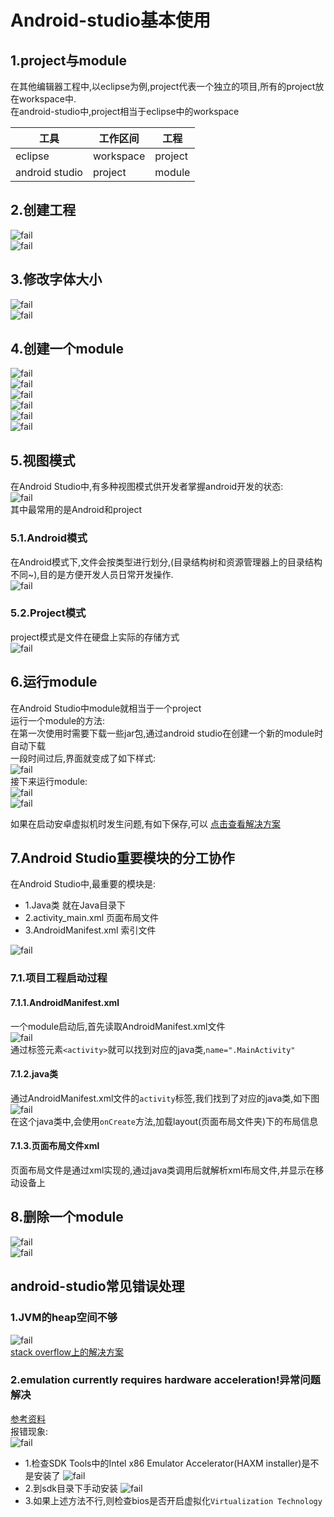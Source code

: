 # Android-studio基本使用

## 1.project与module
在其他编辑器工程中,以eclipse为例,project代表一个独立的项目,所有的project放在workspace中.<br>
在android-studio中,project相当于eclipse中的workspace<br>

|工具|工作区间|工程|
|----|-------|----|
|eclipse|workspace|project|
|android studio|project|module|

## 2.创建工程
![fail](img/2.1.PNG)<br>
![fail](img/2.2.PNG)<br>

## 3.修改字体大小
![fail](img/2.3.PNG)<br>
![fail](img/2.4.PNG)<br>

## 4.创建一个module
![fail](img/2.5.PNG)<br>
![fail](img/2.6.PNG)<br>
![fail](img/2.7.PNG)<br>
![fail](img/2.8.PNG)<br>
![fail](img/2.9.PNG)<br>
![fail](img/2.10.PNG)<br>

## 5.视图模式
在Android Studio中,有多种视图模式供开发者掌握android开发的状态:<br>
![fail](img/2.11.PNG)<br>
其中最常用的是Android和project<br>

### 5.1.Android模式
在Android模式下,文件会按类型进行划分,(目录结构树和资源管理器上的目录结构不同~),目的是方便开发人员日常开发操作.<br>
![fail](img/2.12.PNG)<br>

### 5.2.Project模式
project模式是文件在硬盘上实际的存储方式<br>
![fail](img/2.13.PNG)<br>

## 6.运行module
在Android Studio中module就相当于一个project<br>
运行一个module的方法:<br>
在第一次使用时需要下载一些jar包,通过android studio在创建一个新的module时自动下载<br>
一段时间过后,界面就变成了如下样式:<br>
![fail](img/2.15.PNG)<br>
接下来运行module:<br>
![fail](img/2.16.PNG)<br>
![fail](img/2.22.PNG)<br>

如果在启动安卓虚拟机时发生问题,有如下保存,可以
[点击查看解决方案](#2emulation-currently-requires-hardware-acceleration异常问题解决)<br>

## 7.Android Studio重要模块的分工协作
在Android Studio中,最重要的模块是:<br>
- 1.Java类 就在Java目录下
- 2.activity_main.xml 页面布局文件
- 3.AndroidManifest.xml 索引文件

![fail](img/2.17.PNG)<br>

### 7.1.项目工程启动过程
#### 7.1.1.AndroidManifest.xml
一个module启动后,首先读取AndroidManifest.xml文件<br>
![fail](img/2.18.PNG)<br>
通过标签元素``<activity>``就可以找到对应的java类,``name=".MainActivity"``<br>

#### 7.1.2.java类
通过AndroidManifest.xml文件的``activity``标签,我们找到了对应的java类,如下图<br>
![fail](img/2.19.PNG)<br>
在这个java类中,会使用``onCreate``方法,加载layout(页面布局文件夹)下的布局信息<br>

#### 7.1.3.页面布局文件xml
页面布局文件是通过xml实现的,通过java类调用后就解析xml布局文件,并显示在移动设备上<br>

## 8.删除一个module
![fail](img/2.20.PNG)<br>
![fail](img/2.21.PNG)<br>


## android-studio常见错误处理

### 1.JVM的heap空间不够
![fail](img/2.14.PNG)<br>
[stack overflow上的解决方案](https://stackoverflow.com/questions/30045417/android-gradle-could-not-reserve-enough-space-for-object-heap/31760855#31760855)<br>

### 2.emulation currently requires hardware acceleration!异常问题解决
[参考资料](https://blog.csdn.net/shareye1992/article/details/81777387)<br>
报错现象:<br>
![fail](img/2.23.PNG)<br>

- 1.检查SDK Tools中的Intel x86 Emulator Accelerator(HAXM installer)是不是安装了
    ![fail](img/2.24.PNG)<br>
- 2.到sdk目录下手动安装
    ![fail](img/2.25.PNG)<br>
- 3.如果上述方法不行,则检查bios是否开启虚拟化``Virtualization Technology``